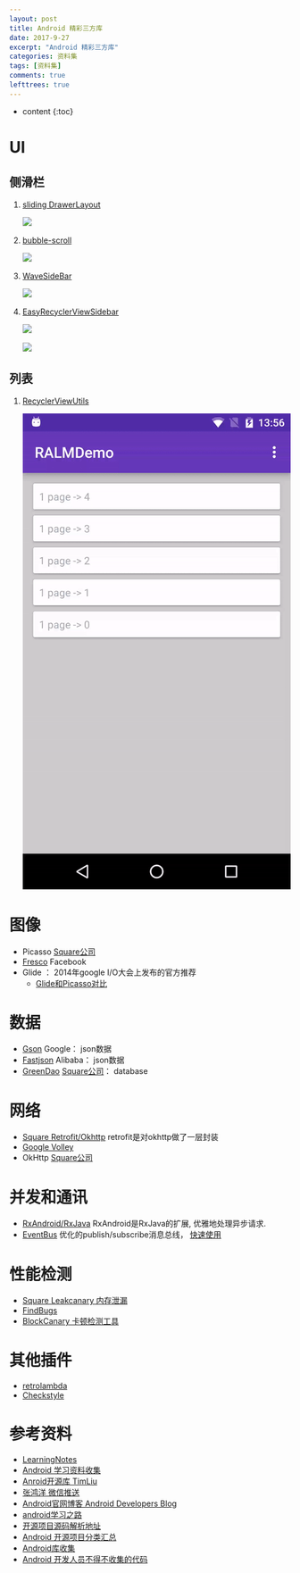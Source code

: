 ```yaml
---
layout: post
title: Android 精彩三方库
date: 2017-9-27
excerpt: "Android 精彩三方库"
categories: 资料集
tags: [资料集]
comments: true
lefttrees: true
---
```


* content
{:toc}



# UI

## 侧滑栏

1. [sliding DrawerLayout](https://github.com/mzule/FantasySlide)

    ![](https://raw.githubusercontent.com/mzule/FantasySlide/master/sample.gif)

2. [bubble-scroll](https://github.com/kongnanlive/bubble-scroll)

    ![](https://github.com/cdflynn/bubble-scroll/blob/master/sample/img/scroll_sample_gif.gif?raw=true)

3. [WaveSideBar](https://github.com/gjiazhe/WaveSideBar) 

    ![](https://github.com/gjiazhe/WaveSideBar/blob/master/screenshot/gif.gif?raw=true)

4. [EasyRecyclerViewSidebar](https://github.com/CaMnter/EasyRecyclerViewSidebar)

    ![](https://github.com/CaMnter/EasyRecyclerViewSidebar/raw/master/screenshots/EasyRecyclerViewSidebar.gif)

    ![](https://camo.githubusercontent.com/f8c9865581746423e0ab371c0b09304c92735bea/687474703a2f2f7777312e73696e61696d672e636e2f6c617267652f3030366c50456339677731663330763333717365646a33316179323938776d6e2e6a7067)

## 列表

1. [RecyclerViewUtils](https://github.com/captain-miao/RecyclerViewUtils)

    ![](https://raw.githubusercontent.com/captain-miao/me.github.com/master/screenshot/refresh_and_load_more.gif)

# 图像

- Picasso [Square公司](http://square.github.io/)
- [Fresco](https://github.com/facebook/fresco) Facebook
- Glide ： 2014年google I/O大会上发布的官方推荐
    - [Glide和Picasso对比](http://jcodecraeer.com/a/anzhuokaifa/androidkaifa/2015/0327/2650.html)

# 数据

- [Gson](https://github.com/google/gson) Google： json数据
- [Fastjson](https://github.com/alibaba/fastjson) Alibaba： json数据
- [GreenDao](https://github.com/greenrobot/greenDAO) [Square公司](http://square.github.io/)： database

# 网络

- [Square Retrofit/Okhttp](http://vivianking6855.github.io/2017/04/08/Android-Lib-Web/) retrofit是对okhttp做了一层封装 
- [Google Volley](https://github.com/google/volley) 
- OkHttp [Square公司](http://square.github.io/)

# 并发和通讯

- [RxAndroid/RxJava](http://vivianking6855.github.io/2017/04/08/Android-Lib-Web/) RxAndroid是RxJava的扩展, 优雅地处理异步请求.
- [EventBus](http://vivianking6855.github.io/2016/12/19/Android-Lib-EventBus/) 优化的publish/subscribe消息总线， [快速使用](http://greenrobot.org/eventbus/documentation/how-to-get-started/)

# 性能检测

- [Square Leakcanary 内存泄漏](https://github.com/square/leakcanary)
- [FindBugs](http://tbfungeek.github.io/2016/06/22/Android-%E8%BF%9B%E9%98%B6%E4%B9%8B%E5%B7%A5%E5%85%B7%E7%9A%84%E4%BD%BF%E7%94%A8-Findbugs/)
- [BlockCanary 卡顿检测工具](https://github.com/markzhai/AndroidPerformanceMonitor)

# 其他插件

- [retrolambda](http://vivianking6855.github.io/2017/04/10/Android-Lib-retrolambda/) 
- [Checkstyle](http://checkstyle.sourceforge.net/)


# 参考资料

- [LearningNotes](https://github.com/francistao/LearningNotes)
- [Android 学习资料收集](https://github.com/Freelander/Android_Data)  
- [Anroid开源库 TimLiu](https://github.com/Tim9Liu9/TimLiu-Android)
- [张鸿洋 微信推送](https://github.com/hongyangAndroid/hongyangWeixinArticles)
- [Android官网博客 Android Developers Blog](http://android-developers.blogspot.com/) 
- [android学习之路 ](http://stormzhang.com/android/2014/07/07/learn-android-from-rookie/)
- [开源项目源码解析地址](http://p.codekk.com)
- [Android 开源项目分类汇总](https://github.com/Trinea/android-open-project)
- [Android库收集](https://github.com/wasabeef/awesome-android-libraries)
- [Android 开发人员不得不收集的代码](https://github.com/Blankj/AndroidUtilCode)
